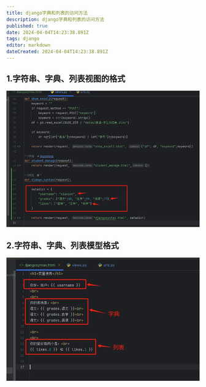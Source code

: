 ```yaml
---
title: django字典和列表的访问方法
description: django字典和列表的访问方法
published: true
date: 2024-04-04T14:23:38.891Z
tags: django
editor: markdown
dateCreated: 2024-04-04T14:23:38.891Z
---
```


## 1.字符串、字典、列表视图的格式

![django字典和列表的使用方法.png](/wiki/python/django/django字典和列表的使用方法.png)

## 2.字符串、字典、列表模型格式
![django字典和列表的使用方法02.png](/wiki/python/django/django字典和列表的使用方法02.png)









